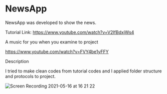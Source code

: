 # NewsApp

NewsApp was developed to show the news.

Tutorial Link: https://www.youtube.com/watch?v=V2IfBdxjWs4

A music for you when you examine to project

https://www.youtube.com/watch?v=FVY4be1yFFY

Description

I tried to make clean codes from tutorial codes and I applied folder structure and protocols to project.

![Screen Recording 2021-05-16 at 16 21 22](https://user-images.githubusercontent.com/35069032/118398822-f0ec4b80-b662-11eb-9953-c348551304a3.gif)
